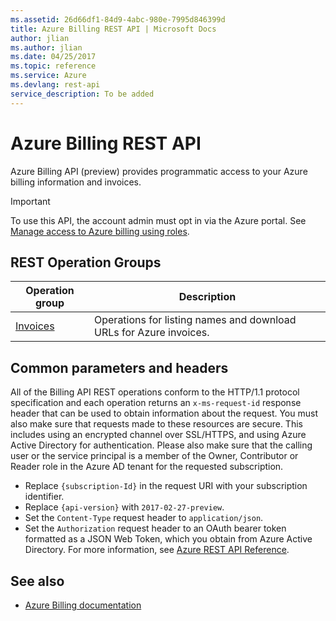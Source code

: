 ```yaml
---
ms.assetid: 26d66df1-84d9-4abc-980e-7995d846399d
title: Azure Billing REST API | Microsoft Docs
author: jlian
ms.author: jlian
ms.date: 04/25/2017
ms.topic: reference
ms.service: Azure
ms.devlang: rest-api
service_description: To be added
---
```


# Azure Billing REST API

Azure Billing API (preview) provides programmatic access to your Azure billing information and invoices. 

> [!IMPORTANT]  
>  To use this API, the account admin must opt in via the Azure portal. See [Manage access to Azure billing using roles](https://docs.microsoft.com/azure/billing/billing-manage-access).

## REST Operation Groups 

| Operation group | Description                                                        |
|-----------------|--------------------------------------------------------------------|
| [Invoices](https://docs.microsoft.com/rest/api/billing/2018-11-01-preview/invoices/get)         | Operations for listing names and download URLs for Azure invoices. |

## Common parameters and headers
All of the Billing API REST operations conform to the HTTP/1.1 protocol specification and each operation returns an `x-ms-request-id` response header that can be used to obtain information about the request. You must also make sure that requests made to these resources are secure. This includes using an encrypted channel over SSL/HTTPS, and using Azure Active Directory for authentication. Please also make sure that the calling user or the service principal is a member of the Owner, Contributor or Reader role in the Azure AD tenant for the requested subscription.

- Replace `{subscription-Id}` in the request URI with your subscription identifier.
- Replace `{api-version}` with `2017-02-27-preview`. 
- Set the `Content-Type` request header to `application/json`.
- Set the `Authorization` request header to an OAuth bearer token formatted as a JSON Web Token, which you obtain from Azure Active Directory. For more information, see [Azure REST API Reference](/rest/api).

## See also

- [Azure Billing documentation](https://docs.microsoft.com/azure/billing/)

